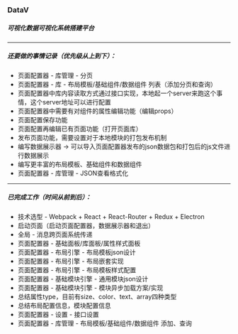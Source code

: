 ### DataV

##### 可视化数据可视化系统搭建平台

***

##### 还要做的事情记录（优先级从上到下）：

  + 页面配置器 - 库管理 - 分页
  + 页面配置器 - 库 - 布局模板/基础组件/数据组件 列表（添加分页和查询）
  + 页面配置器中库内容读取方式通过接口实现，本地起一个server来跑这个事情，这个server地址可以进行配置
  + 页面配置器中需要有对组件的属性编辑功能（编辑props）
  + 页面配置保存功能
  + 页面配置再编辑已有页面功能（打开页面库）
  + 发布页面功能，需要设置对于本地模块的打包发布机制
  + 编写数据展示器 -> 可以导入页面配置器发布的json数据包和打包后的js文件进行数据展示
  + 编写更丰富的布局模板、基础组件和数据组件
  + 页面配置器 - 库管理 - JSON查看格式化

***

##### 已完成工作（时间从前到后）：

  - 技术选型 - Webpack + React + React-Router + Redux + Electron
  - 启动页面（启动页面配置器，数据展示器和退出）
  - 全局 - 消息跨页面系统传递
  - 页面配置器 - 基础面板/库面板/属性样式面板
  - 页面配置器 - 布局引擎 - 布局模板json设计
  - 页面配置器 - 布局引擎 - 布局嵌套实现
  - 页面配置器 - 布局引擎 - 布局模板样式配置
  - 页面配置器 - 基础模块引擎 - 通用模块json设计
  - 页面配置器 - 基础模块引擎 - 模块异步加载方案/实现
  - 总结属性type，目前有size、color、text、array四种类型
  - 总结布局配置信息，模块配置信息
  - 页面配置器 - 设置 - 接口设置
  - 页面配置器 - 库管理 - 布局模板/基础组件/数据组件 添加、查询
